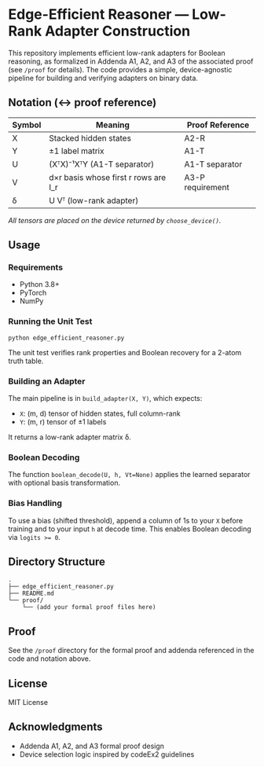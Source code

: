 # Edge-Efficient Reasoner — Low-Rank Adapter Construction

This repository implements efficient low-rank adapters for Boolean reasoning, as formalized in Addenda A1, A2, and A3 of the associated proof (see `/proof` for details). The code provides a simple, device-agnostic pipeline for building and verifying adapters on binary data.

## Notation (↔ proof reference)

| Symbol | Meaning                                 | Proof Reference |
|--------|-----------------------------------------|----------------|
| X      | Stacked hidden states                   | A2-R           |
| Y      | ±1 label matrix                         | A1-T           |
| U      | (XᵀX)⁻¹XᵀY (A1-T separator)             | A1-T separator |
| V      | d×r basis whose first r rows are I_r    | A3-P requirement|
| δ      | U Vᵀ   (low-rank adapter)               |                |

_All tensors are placed on the device returned by `choose_device()`._

## Usage

### Requirements

- Python 3.8+
- PyTorch
- NumPy

### Running the Unit Test

```
python edge_efficient_reasoner.py
```

The unit test verifies rank properties and Boolean recovery for a 2-atom truth table.

### Building an Adapter

The main pipeline is in `build_adapter(X, Y)`, which expects:

- `X`: (m, d) tensor of hidden states, full column-rank
- `Y`: (m, r) tensor of ±1 labels

It returns a low-rank adapter matrix δ.

### Boolean Decoding

The function `boolean_decode(U, h, Vt=None)` applies the learned separator with optional basis transformation.

### Bias Handling

To use a bias (shifted threshold), append a column of 1s to your `X` before training and to your input `h` at decode time. This enables Boolean decoding via `logits >= 0`.

## Directory Structure

```
.
├── edge_efficient_reasoner.py
├── README.md
└── proof/
    └── (add your formal proof files here)
```

## Proof

See the `/proof` directory for the formal proof and addenda referenced in the code and notation above.

## License

MIT License

## Acknowledgments

- Addenda A1, A2, and A3 formal proof design
- Device selection logic inspired by codeEx2 guidelines
